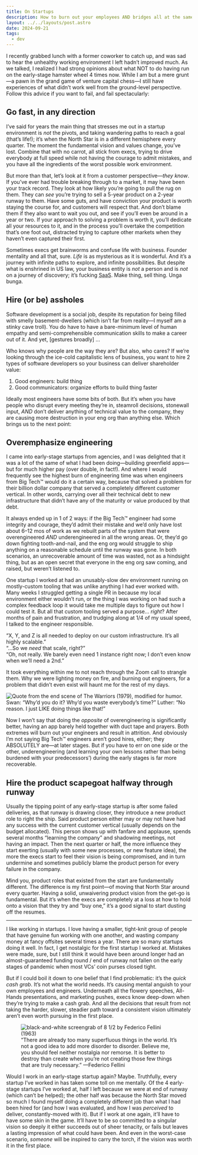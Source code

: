```yaml
---
title: On Startups
description: How to burn out your employees AND bridges all at the same time!
layout: ../../layouts/post.astro
date: 2024-09-21
tags:
  - dev
---
```


I recently grabbed lunch with a former coworker to catch up, and was sad to hear the unhealthy working environment I left hadn’t improved much. As we talked, I realized I had strong opinions about what NOT to do having run on the early-stage hamster wheel 4 times now. While I am but a mere grunt—a pawn in the grand game of venture capital chess—I still have experiences of what didn’t work well from the ground-level perspective. Follow this advice if you want to fail, and fail spectacularly:

## Go fast, in any direction

I’ve said for years the main thing that stresses me out in a startup environment is _not_ the pivots, and taking wandering paths to reach a goal (that’s life!); it’s when the North Star is in a different hemisphere every quarter. The moment the fundamental vision and values change, you’ve lost. Combine that with no carrot, all stick from execs, trying to drive everybody at full speed while not having the courage to admit mistakes, and you have all the ingredients of the worst possible work environment.

But more than that, let’s look at it from a customer perspective—_they know_. If you’ve ever had trouble breaking through to a market, it may have been your track record. They look at how likely you’re going to pull the rug on them. They can _see_ you’re trying to sell a 5-year product on a 2-year runway to them. Have some guts, and have conviction your product is worth staying the course for, and customers will respect that. And don’t blame them if they also want to wait you out, and see if you’ll even be around in a year or two. If your approach to solving a problem is worth it, you’ll dedicate all your resources to it, and in the process you’ll overtake the competition that’s one foot out, distracted trying to capture other markets when they haven’t even captured their first.

Sometimes execs get brainworms and confuse life with business. Founder mentality and all that, sure. _Life_ is as mysterious as it is wonderful. And it’s a journey with infinite paths to explore, and infinite possibilities. But despite what is enshrined in US law, your business entity is _not_ a person and is _not_ on a journey of discovery; it’s fucking <abbr title="software as a service">SaaS</abbr>. Make thing, sell thing. Unga bunga.

## Hire (or be) assholes

Software development is a social job, despite its reputation for being filled with smelly basement-dwellers (which isn’t far from reality—I myself am a stinky cave troll). You do have to have a bare-minimum level of human empathy and semi-comprehensible communication skills to make a career out of it. And yet, [gestures broadly] …

Who knows why people are the way they are? But also, who cares? If we’re looking through the ice-cold capitalistic lens of business, you want to hire 2 types of software developers so your business can deliver shareholder value:

1. Good engineers: build thing
2. Good communicators: organize efforts to build thing faster

Ideally most engineers have some bits of both. But it’s when you have people who disrupt every meeting they’re in, steamroll decisions, stonewall input, _AND_ don’t deliver anything of technical value to the company, they are causing more destruction in your eng org than anything else. Which brings us to the next point:

## Overemphasize engineering

I came into early-stage startups from agencies, and I was delighted that it was a lot of the same of what I had been doing—building greenfield apps—but for much higher pay (over double, in fact!). And where I would frequently see the highest burn of engineering time was when engineers from Big Tech™ would do it a certain way, because that solved a problem for their billion dollar company that served a completely different customer vertical. In other words, carrying over all their technical debt to new infrastructure that didn’t have any of the maturity or value produced by that debt.

It always ended up in 1 of 2 ways: if the Big Tech™ engineer had some integrity and courage, they’d admit their mistake and we’d only have lost about 6–12 mos of work as we rebuilt parts of the system that were overengineered _AND_ underengineered in all the wrong areas. Or, they’d go down fighting tooth-and-nail, and the eng org would struggle to ship anything on a reasonable schedule until the runway was gone. In both scenarios, an unrecoverable amount of time was wasted, not as a hindsight thing, but as an open secret that everyone in the eng org saw coming, and raised, but weren’t listened to.

One startup I worked at had an unusably-slow dev environment running on mostly-custom tooling that was unlike anything I had ever worked with. Many weeks I struggled getting a single PR in because my local environment either wouldn’t run, or the thing I was working on had such a complex feedback loop it would take me multiple days to figure out how I could test it. But all that custom tooling served a purpose… _right_? After months of pain and frustration, and trudging along at 1/4 of my usual speed, I talked to the engineer responsible.

“X, Y, and Z is all needed to deploy on our custom infrastructure. It’s all highly scalable.”<br>
“…So we _need_ that scale, right?”<br>
“Oh, not really. We barely even need 1 instance right now; I don’t even know when we’ll need a 2nd.”

It took everything within me to not reach through the Zoom call to strangle them. Why we were lighting money on fire, and burning out engineers, for a problem that didn’t even exist will haunt me for the rest of my days.

![Quote from the end scene of The Warriors (1979), modified for humor. Swan: “Why’d you do it? Why’d you waste everybody’s time?” Luther: “No reason. I just LIKE doing things like that!”](/assets/posts/on-startups/warriors-whyd-you-do-it.jpg)

Now I won’t say that doing the _opposite_ of overengineering is significantly better, having an app barely held together with duct tape and prayers. Both extremes will burn out your engineers and result in attrition. And obviously I’m not saying Big Tech™ engineers aren’t good hires, either; they ABSOLUTELY are—at later stages. But if you have to err on one side or the other, underengineering (and learning your own lessons rather than being burdened with your predecessors’) during the early stages is far more recoverable.

## Hire the product scapegoat halfway through runway

Usually the tipping point of any early-stage startup is after some failed deliveries, as that runway is drawing closer, they introduce a new product role to right the ship. Said product person either may or may not have had any success with the current customer vertical (usually depends on the budget allocated). This person shows up with fanfare and applause, spends several months “learning the company” and shadowing meetings, not having an impact. Then the next quarter or half, the more influence they start exerting (usually with some new processes, or new feature idea), the more the execs start to feel their vision is being compromised, and in turn undermine and sometimes publicly blame the product person for every failure in the company.

Mind you, product roles that existed from the start are fundamentally different. The difference is my first point—of moving that North Star around every quarter. Having a solid, unwaivering product vision from the get-go is fundamental. But it’s when the execs are completely at a loss at how to hold onto a vision that they try and “buy one,” it’s a good signal to start dusting off the resumes.

---

I like working in startups. I love having a smaller, tight-knit group of people that have genuine fun working with one another, and wasting company money at fancy offsites several times a year. There are so many startups doing it well. In fact, I get nostalgic for the first startup I worked at. Mistakes were made, sure, but I still think it would have been around longer had an almost-guaranteed funding round / end of runway not fallen on the early stages of pandemic when most VCs’ coin purses closed tight.

But if I could boil it down to one belief that I find problematic: it’s the _quick cash grab_. It’s not what the world needs. It’s causing mental anguish to your own employees and engineers. Underneath all the flowery speeches, All-Hands presentations, and marketing pushes, execs know deep-down when they’re trying to make a cash grab. And all the decisions that result from not taking the harder, slower, steadier path toward a consistent vision ultimately aren’t even worth pursuing in the first place.

<figure>
  <img src="/assets/posts/on-startups/8-1-2.jpg" alt="black-and-white screengrab of 8 1/2 by Federico Fellini (1963)" />
  <figcaption>“There are already too many superfluous things in the world. It’s not a good idea to add more disorder to disorder. Believe me, you should feel neither nostalgia nor remorse. It is better to destroy than create when you’re not creating those few things that are truly necessary.” —Federico Fellini</figcaption>
</figure>

Would I work in an early-stage startup again? Maybe. Truthfully, every startup I’ve worked in has taken some toll on me mentally. Of the 4 early-stage startups I’ve worked at, half I left because we were at end of runway (which can’t be helped); the other half was because the North Star moved so much I found myself doing a completely different job than what I had been hired for (and how I was evaluated, and how I was _perceived_ to deliver, constantly-moved with it). But if I work at one again, it’ll have to have some skin in the game. It’ll have to be so committed to a singular vision so deeply it either succeeds out of sheer tenacity, or fails but leaves a lasting impression of what could have been. And even in the worst-case scenario, _someone_ will be inspired to carry the torch, if the vision was worth it in the first place.
